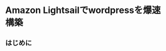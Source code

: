 <!--
title:   Amazon Lightsailでwordpressを爆速構築
tags:    AWS,Lightsail,WordPress
id:      9d95ea4437cc43ef266a
private: false
-->


# Amazon Lightsailでwordpressを爆速構築
## はじめに
